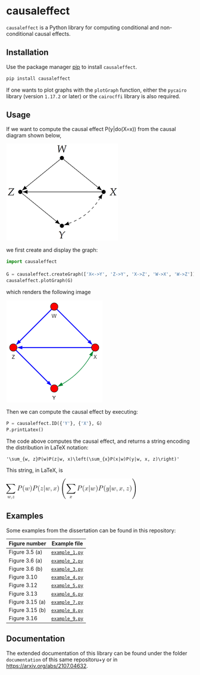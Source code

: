 # causaleffect

`causaleffect` is a Python library for computing conditional and non-conditional causal effects.

## Installation

Use the package manager [pip](https://pip.pypa.io/en/stable/) to install `causaleffect`.

```bash
pip install causaleffect
```

If one wants to plot graphs with the `plotGraph` function, either the `pycairo` library (version `1.17.2` or later) or the `cairocffi` library is also required.

## Usage

If we want to compute the causal effect P(y|do(X=x)) from the causal diagram shown below,

![dag](images/usage_s.png)

we first create and display the graph:

```python
import causaleffect

G = causaleffect.createGraph(['X<->Y', 'Z->Y', 'X->Z', 'W->X', 'W->Z'])
causaleffect.plotGraph(G)
```
which renders the following image

![dag](images/usage_plot.png)

Then we can compute the causal effect by executing:

```python
P = causaleffect.ID({'Y'}, {'X'}, G)
P.printLatex()
```

The code above computes the causal effect, and returns a string encoding the distribution in LaTeX notation:
```
'\sum_{w, z}P(w)P(z|w, x)\left(\sum_{x}P(x|w)P(y|w, x, z)\right)'
```

This string, in LaTeX, is

![effect](images/causal_effect.png)

## Examples

Some examples from the dissertation can be found in this repository:

| Figure number   | Example file                             |
|-----------------|------------------------------------------|
| Figure 3.5 (a)  | [`example_1.py`](examples/example_1.py)  |
| Figure 3.6 (a)  | [`example_2.py`](examples/example_2.py)  |
| Figure 3.6 (b)  | [`example_3.py`](examples/example_3.py)  |
| Figure 3.10     | [`example_4.py`](examples/example_4.py)  |
| Figure 3.12     | [`example_5.py`](examples/example_5.py)  |
| Figure 3.13     | [`example_6.py`](examples/example_6.py)  |
| Figure 3.15 (a) | [`example_7.py`](examples/example_7.py)  |
| Figure 3.15 (b) | [`example_8.py`](examples/example_8.py)  |
| Figure 3.16     | [`example_9.py`](examples/example_9.py)  |

## Documentation

The extended documentation of this library can be found under the folder `documentation` of this same repositoru+y or in https://arxiv.org/abs/2107.04632.
